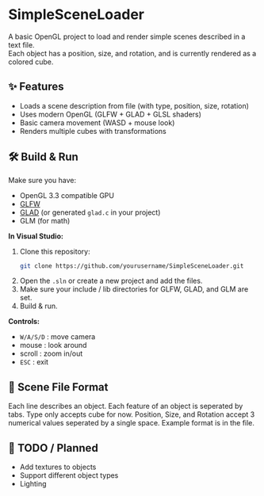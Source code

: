 ﻿# SimpleSceneLoader

A basic OpenGL project to load and render simple scenes described in a text file.  
Each object has a position, size, and rotation, and is currently rendered as a colored cube.

## ✨ Features
- Loads a scene description from file (with type, position, size, rotation)
- Uses modern OpenGL (GLFW + GLAD + GLSL shaders)
- Basic camera movement (WASD + mouse look)
- Renders multiple cubes with transformations


## 🛠 Build & Run

Make sure you have:
- OpenGL 3.3 compatible GPU
- [GLFW](https://www.glfw.org/)
- [GLAD](https://glad.dav1d.de/) (or generated `glad.c` in your project)
- GLM (for math)

**In Visual Studio:**
1. Clone this repository:
    ```bash
    git clone https://github.com/yourusername/SimpleSceneLoader.git
    ```
2. Open the `.sln` or create a new project and add the files.
3. Make sure your include / lib directories for GLFW, GLAD, and GLM are set.
4. Build & run.

**Controls:**
- `W/A/S/D` : move camera
- mouse : look around
- scroll : zoom in/out
- `ESC` : exit

## 📄 Scene File Format
Each line describes an object. Each feature of an object is seperated by tabs. Type only accepts cube for now. Position, Size, and Rotation accept 3 numerical values seperated by a single space. Example format is in the file.

## 📌 TODO / Planned
- Add textures to objects
- Support different object types
- Lighting
